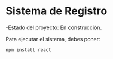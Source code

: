 <h1>Sistema de Registro</h1>

-Estado del proyecto: En construcción.

Pata ejecutar el sistema, debes poner:

```npm install react```
